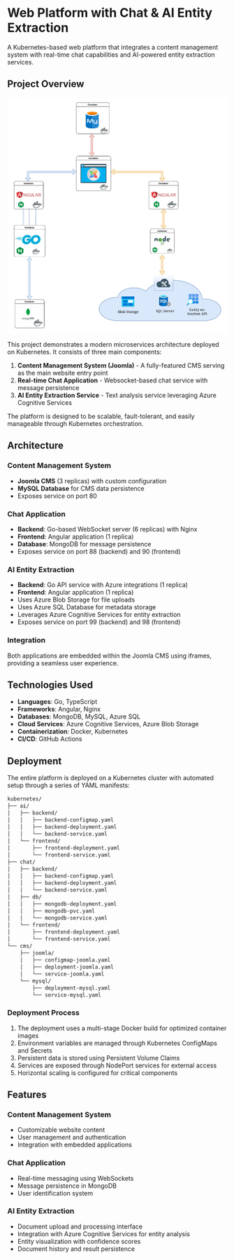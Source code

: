 Web Platform with Chat & AI Entity Extraction
=============================================

A Kubernetes-based web platform that integrates a content management system with real-time chat capabilities and AI-powered entity extraction services.

Project Overview
----------------

![App architecture](architecture-diagram.jpg)


This project demonstrates a modern microservices architecture deployed on Kubernetes. It consists of three main components:

1.  **Content Management System (Joomla)** - A fully-featured CMS serving as the main website entry point
2.  **Real-time Chat Application** - Websocket-based chat service with message persistence
3.  **AI Entity Extraction Service** - Text analysis service leveraging Azure Cognitive Services

The platform is designed to be scalable, fault-tolerant, and easily manageable through Kubernetes orchestration.

Architecture
------------

### Content Management System

-   **Joomla CMS** (3 replicas) with custom configuration
-   **MySQL Database** for CMS data persistence
-   Exposes service on port 80

### Chat Application

-   **Backend**: Go-based WebSocket server (6 replicas) with Nginx
-   **Frontend**: Angular application (1 replica)
-   **Database**: MongoDB for message persistence
-   Exposes service on port 88 (backend) and 90 (frontend)

### AI Entity Extraction

-   **Backend**: Go API service with Azure integrations (1 replica)
-   **Frontend**: Angular application (1 replica)
-   Uses Azure Blob Storage for file uploads
-   Uses Azure SQL Database for metadata storage
-   Leverages Azure Cognitive Services for entity extraction
-   Exposes service on port 99 (backend) and 98 (frontend)

### Integration

Both applications are embedded within the Joomla CMS using iframes, providing a seamless user experience.

Technologies Used
-----------------

-   **Languages**: Go, TypeScript
-   **Frameworks**: Angular, Nginx
-   **Databases**: MongoDB, MySQL, Azure SQL
-   **Cloud Services**: Azure Cognitive Services, Azure Blob Storage
-   **Containerization**: Docker, Kubernetes
-   **CI/CD**: GitHub Actions

Deployment
----------

The entire platform is deployed on a Kubernetes cluster with automated setup through a series of YAML manifests:

```
kubernetes/
├── ai/
│   ├── backend/
│   │   ├── backend-configmap.yaml
│   │   ├── backend-deployment.yaml
│   │   └── backend-service.yaml
│   └── frontend/
│       ├── frontend-deployment.yaml
│       └── frontend-service.yaml
├── chat/
│   ├── backend/
│   │   ├── backend-configmap.yaml
│   │   ├── backend-deployment.yaml
│   │   └── backend-service.yaml
│   ├── db/
│   │   ├── mongodb-deployment.yaml
│   │   ├── mongodb-pvc.yaml
│   │   └── mongodb-service.yaml
│   └── frontend/
│       ├── frontend-deployment.yaml
│       └── frontend-service.yaml
└── cms/
    ├── joomla/
    │   ├── configmap-joomla.yaml
    │   ├── deployment-joomla.yaml
    │   └── service-joomla.yaml
    └── mysql/
        ├── deployment-mysql.yaml
        └── service-mysql.yaml
```

### Deployment Process

1.  The deployment uses a multi-stage Docker build for optimized container images
2.  Environment variables are managed through Kubernetes ConfigMaps and Secrets
3.  Persistent data is stored using Persistent Volume Claims
4.  Services are exposed through NodePort services for external access
5.  Horizontal scaling is configured for critical components

Features
--------

### Content Management System

-   Customizable website content
-   User management and authentication
-   Integration with embedded applications

### Chat Application

-   Real-time messaging using WebSockets
-   Message persistence in MongoDB
-   User identification system

### AI Entity Extraction

-   Document upload and processing interface
-   Integration with Azure Cognitive Services for entity analysis
-   Entity visualization with confidence scores
-   Document history and result persistence











